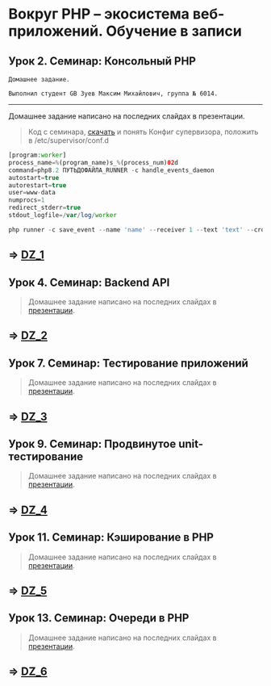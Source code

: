 # Вокруг PHP – экосистема веб-приложений. Обучение в записи
## Урок 2. Семинар: Консольный PHP
```
Домашнее задание.

Выполнил студент GB Зуев Максим Михайлович, группа № 6014.
```
---
Домашнее задание написано на последних слайдах в презентации.

> Код с семинара, [скачать](https://drive.google.com/file/d/1aW53N1R7cxP5OPtgifjrEWn2KkJVDXgU/view?usp=sharing) и понять 
Конфиг супервизора, положить в /etc/supervisor/conf.d
```php
[program:worker]
process_name=%(program_name)s_%(process_num)02d
command=php8.2 ПУТЬДОФАЙЛА_RUNNER -c handle_events_daemon
autostart=true
autorestart=true
user=www-data
numprocs=1
redirect_stderr=true
stdout_logfile=/var/log/worker

php runner -c save_event --name 'name' --receiver 1 --text 'text' --cron '* * * * *' * * * * * php runner -c handle_events
```
=>  [DZ_1](./DZ_1/)
---
## Урок 4. Семинар: Backend API
>Домашнее задание написано на последних слайдах в [презентации](./DZ_2/Презентация%20к%20семинару%202.%20Backend%20API%20-%20student.pdf).

=>  [DZ_2](./DZ_2/)
---

## Урок 7. Семинар: Тестирование приложений
>Домашнее задание написано на последних слайдах в [презентации](./DZ_3/Презентация%20к%20семинару%204.%20Тестирование%20приложений%20-%20student.pdf).


=>  [DZ_3](./DZ_3/)
---

## Урок 9. Семинар: Продвинутое unit-тестирование
>Домашнее задание написано на последних слайдах в [презентации](./DZ_4/Презентация%20к%20семинару%205.%20Продвинутое-unit%20тестирование%20-%20student.pdf).

=>  [DZ_4](./DZ_4/)
---

## Урок 11. Семинар: Кэширование в PHP
>Домашнее задание написано на последних слайдах в [презентации](./DZ_5/Презентация%20к%20семинару%206.%20Кэширование%20в%20PHP%20-%20student.pdf).

=>  [DZ_5](./DZ_5/)
---

## Урок 13. Семинар: Очереди в PHP
>Домашнее задание написано на последних слайдах в [презентации](./DZ_6/Презентация%20к%20семинару%207.%20Очереди%20в%20PHP%20-%20student.pdf).

=>  [DZ_6](./DZ_6/)
---


